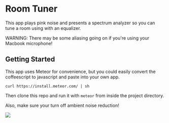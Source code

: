 # Room Tuner

This app plays pink noise and presents a spectrum analyzer so you can tune a room using with an equalizer.

WARNING: There may be some aliasing going on if you're using your Macbook microphone!

## Getting Started

This app uses Meteor for convenience, but you could easily convert the coffeescript to javascript and paste into your own app.

    curl https://install.meteor.com/ | sh

Then clone this repo and run it with `meteor` from inside the project directory.

Also, make sure your turn off ambient noise reduction!

![](http://i.stack.imgur.com/Bvg1x.jpg)